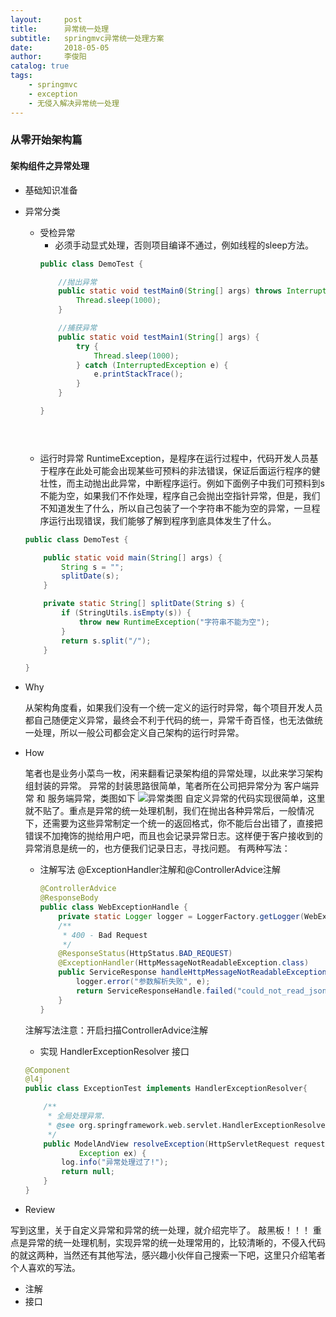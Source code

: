 ```yaml
---
layout:     post
title:      异常统一处理
subtitle:   springmvc异常统一处理方案
date:       2018-05-05
author:     李俊阳
catalog: true
tags:
    - springmvc
    - exception
    - 无侵入解决异常统一处理
---
```


### 从零开始架构篇

#### 架构组件之异常处理

* 基础知识准备
* 异常分类 
   
   * 受检异常
        * 必须手动显式处理，否则项目编译不通过，例如线程的sleep方法。
       ```java
       public class DemoTest {
       
           //抛出异常
           public static void testMain0(String[] args) throws InterruptedException {
               Thread.sleep(1000);
           }
       
           //捕获异常
           public static void testMain1(String[] args) {
               try {
                   Thread.sleep(1000);
               } catch (InterruptedException e) {
                   e.printStackTrace();
               }
           }
       
       }

       
        
   * 运行时异常
   RuntimeException，是程序在运行过程中，代码开发人员基于程序在此处可能会出现某些可预料的非法错误，保证后面运行程序的健壮性，而主动抛出此异常，中断程序运行。例如下面例子中我们可预料到s不能为空，如果我们不作处理，程序自己会抛出空指针异常，但是，我们不知道发生了什么，所以自己包装了一个字符串不能为空的异常，一旦程序运行出现错误，我们能够了解到程序到底具体发生了什么。
   ```java
   public class DemoTest {
   
       public static void main(String[] args) {
           String s = "";
           splitDate(s);
       }
   
       private static String[] splitDate(String s) {
           if (StringUtils.isEmpty(s)) {
               throw new RuntimeException("字符串不能为空");
           }
           return s.split("/");
       }
   
   }


* Why
   
   从架构角度看，如果我们没有一个统一定义的运行时异常，每个项目开发人员都自己随便定义异常，最终会不利于代码的统一，异常千奇百怪，也无法做统一处理，所以一般公司都会定义自己架构的运行时异常。
  

* How
    
    笔者也是业务小菜鸟一枚，闲来翻看记录架构组的异常处理，以此来学习架构组封装的异常。
    异常的封装思路很简单，笔者所在公司把异常分为 客户端异常 和 服务端异常，类图如下
    ![异常类图](../img/20180505/Exception.png)
    自定义异常的代码实现很简单，这里就不贴了。重点是异常的统一处理机制，我们在抛出各种异常后，一般情况下，还需要为这些异常制定一个统一的返回格式，你不能后台出错了，直接把错误不加掩饰的抛给用户吧，而且也会记录异常日志。这样便于客户接收到的异常消息是统一的，也方便我们记录日志，寻找问题。
    有两种写法：
    * 注解写法 @ExceptionHandler注解和@ControllerAdvice注解
        ```java
        @ControllerAdvice
        @ResponseBody
        public class WebExceptionHandle {
            private static Logger logger = LoggerFactory.getLogger(WebExceptionHandle.class);
            /**
             * 400 - Bad Request
             */
            @ResponseStatus(HttpStatus.BAD_REQUEST)
            @ExceptionHandler(HttpMessageNotReadableException.class)
            public ServiceResponse handleHttpMessageNotReadableException(HttpMessageNotReadableException e) {
                logger.error("参数解析失败", e);
                return ServiceResponseHandle.failed("could_not_read_json");
            }
        }
      
    注解写法注意：开启扫描ControllerAdvice注解  
    
    * 实现 HandlerExceptionResolver 接口
    ````java
    @Component
    @l4j  
    public class ExceptionTest implements HandlerExceptionResolver{  
    
        /**  
         * 全局处理异常.  
         * @see org.springframework.web.servlet.HandlerExceptionResolver#resolveException(javax.servlet.http.HttpServletRequest, javax.servlet.http.HttpServletResponse, java.lang.Object, java.lang.Exception)  
         */   
        public ModelAndView resolveException(HttpServletRequest request, HttpServletResponse response, Object handler,  
                Exception ex) {  
            log.info("异常处理过了!");  
            return null;  
        }  
    }
    
* Review

写到这里，关于自定义异常和异常的统一处理，就介绍完毕了。
敲黑板！！！
重点是异常的统一处理机制，实现异常的统一处理常用的，比较清晰的，不侵入代码的就这两种，当然还有其他写法，感兴趣小伙伴自己搜索一下吧，这里只介绍笔者个人喜欢的写法。

* 注解
* 接口
